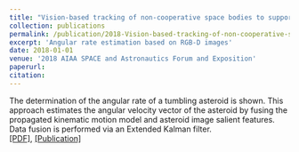 ```yaml
---
title: "Vision-based tracking of non-cooperative space bodies to support active attitude control detection"
collection: publications
permalink: /publication/2018-Vision-based-tracking-of-non-cooperative-space
excerpt: 'Angular rate estimation based on RGB-D images'
date: 2018-01-01
venue: '2018 AIAA SPACE and Astronautics Forum and Exposition'
paperurl:
citation:
---
```

The determination of the angular rate of a tumbling asteroid is shown. This approach estimates the angular velocity vector of the
asteroid by fusing the propagated kinematic motion model and asteroid image salient features. 
Data fusion is performed via an Extended Kalman filter. \
[\[PDF\]](http://academicpages.github.io/files/paper1.pdf), [\[Publication\]](https://doi.org/10.2514/6.2018-5353)

